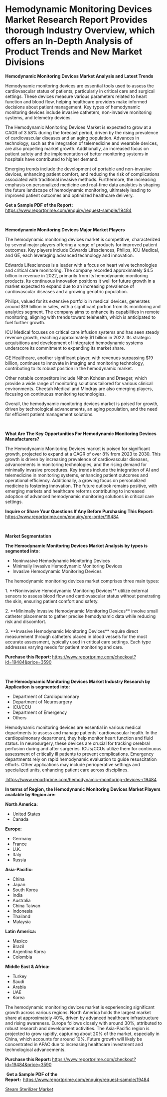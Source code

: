 <p><h1>Hemodynamic Monitoring Devices Market Research Report Provides thorough Industry Overview, which offers an In-Depth Analysis of Product Trends and New Market Divisions</h1></p><p><strong>Hemodynamic Monitoring Devices Market Analysis and Latest Trends</strong></p>
<p><p>Hemodynamic monitoring devices are essential tools used to assess the cardiovascular status of patients, particularly in critical care and surgical settings. These devices measure various parameters related to heart function and blood flow, helping healthcare providers make informed decisions about patient management. Key types of hemodynamic monitoring devices include invasive catheters, non-invasive monitoring systems, and telemetry devices. </p><p>The Hemodynamic Monitoring Devices Market is expected to grow at a CAGR of 3.58% during the forecast period, driven by the rising prevalence of cardiovascular diseases and an aging population. Advances in technology, such as the integration of telemedicine and wearable devices, are also propelling market growth. Additionally, an increased focus on patient safety and the implementation of better monitoring systems in hospitals have contributed to higher demand. </p><p>Emerging trends include the development of portable and non-invasive devices, enhancing patient comfort, and reducing the risk of complications associated with traditional invasive methods. Furthermore, the increasing emphasis on personalized medicine and real-time data analytics is shaping the future landscape of hemodynamic monitoring, ultimately leading to improved patient outcomes and optimized healthcare delivery.</p></p>
<p><strong>Get a Sample PDF of the Report:&nbsp;</strong> <a href="https://www.reportprime.com/enquiry/request-sample/19484?utm_campaign=2757&utm_medium=2&utm_source=Github&utm_content=ia&utm_term=19032025&utm_id=hemodynamic-monitoring-devices">https://www.reportprime.com/enquiry/request-sample/19484</a></p>
<p>&nbsp;</p>
<p><strong>Hemodynamic Monitoring Devices Major Market Players</strong></p>
<p><p>The hemodynamic monitoring devices market is competitive, characterized by several major players offering a range of products for improved patient outcomes. Key players include Edwards Lifesciences, Philips, ICU Medical, and GE, each leveraging advanced technology and innovation.</p><p>Edwards Lifesciences is a leader with a focus on heart valve technologies and critical care monitoring. The company recorded approximately $4.5 billion in revenue in 2022, primarily from its hemodynamic monitoring products. Its continuous innovation positions it well for future growth in a market expected to expand due to an increasing prevalence of cardiovascular diseases and a growing geriatric population.</p><p>Philips, valued for its extensive portfolio in medical devices, generates around $19 billion in sales, with a significant portion from its monitoring and analytics segment. The company aims to enhance its capabilities in remote monitoring, aligning with trends toward telehealth, which is anticipated to fuel further growth.</p><p>ICU Medical focuses on critical care infusion systems and has seen steady revenue growth, reaching approximately $1 billion in 2022. Its strategic acquisitions and development of integrated hemodynamic systems underscore its commitment to expanding its market share.</p><p>GE Healthcare, another significant player, with revenues surpassing $19 billion, continues to innovate in imaging and monitoring technology, contributing to its robust position in the hemodynamic market.</p><p>Other notable competitors include Nihon Kohden and Draeger, which provide a wide range of monitoring solutions tailored for various clinical environments. Cheetah Medical and Mindray are also emerging players, focusing on continuous monitoring technologies.</p><p>Overall, the hemodynamic monitoring devices market is poised for growth, driven by technological advancements, an aging population, and the need for efficient patient management solutions.</p></p>
<p>&nbsp;</p>
<p><strong>What Are The Key Opportunities For Hemodynamic Monitoring Devices Manufacturers?</strong></p>
<p><p>The Hemodynamic Monitoring Devices market is poised for significant growth, projected to expand at a CAGR of over 8% from 2023 to 2030. This growth is driven by increasing prevalence of cardiovascular diseases, advancements in monitoring technologies, and the rising demand for minimally invasive procedures. Key trends include the integration of AI and telemedicine in monitoring systems, enhancing patient outcomes and operational efficiency. Additionally, a growing focus on personalized medicine is fostering innovation. The future outlook remains positive, with emerging markets and healthcare reforms contributing to increased adoption of advanced hemodynamic monitoring solutions in critical care settings.</p></p>
<p><strong>Inquire or Share Your Questions If Any Before Purchasing This Report:</strong> <a href="https://www.reportprime.com/enquiry/pre-order/19484?utm_campaign=2757&utm_medium=2&utm_source=Github&utm_content=ia&utm_term=19032025&utm_id=hemodynamic-monitoring-devices">https://www.reportprime.com/enquiry/pre-order/19484</a></p>
<p>&nbsp;</p>
<p><strong>Market Segmentation</strong></p>
<p><strong>The Hemodynamic Monitoring Devices Market Analysis by types is segmented into:</strong></p>
<p><ul><li>Noninvasive Hemodynamic Monitoring Devices</li><li>Minimally Invasive Hemodynamic Monitoring Devices</li><li>Invasive Hemodynamic Monitoring Devices</li></ul></p>
<p><p>The hemodynamic monitoring devices market comprises three main types: </p><p>1. **Noninvasive Hemodynamic Monitoring Devices** utilize external sensors to assess blood flow and cardiovascular status without penetrating the skin, ensuring patient comfort and safety. </p><p>2. **Minimally Invasive Hemodynamic Monitoring Devices** involve small catheter placements to gather precise hemodynamic data while reducing risk and discomfort.</p><p>3. **Invasive Hemodynamic Monitoring Devices** require direct measurement through catheters placed in blood vessels for the most accurate assessment, typically used in critical care settings. Each type addresses varying needs for patient monitoring and care.</p></p>
<p><strong>Purchase this Report:&nbsp;</strong><a href="https://www.reportprime.com/checkout?id=19484&price=3590&utm_campaign=2757&utm_medium=2&utm_source=Github&utm_content=ia&utm_term=19032025&utm_id=hemodynamic-monitoring-devices">https://www.reportprime.com/checkout?id=19484&price=3590</a></p>
<p>&nbsp;</p>
<p><strong>The Hemodynamic Monitoring Devices Market Industry Research by Application is segmented into:</strong></p>
<p><ul><li>Department of Cardiopulmonary</li><li>Department of Neurosurgery</li><li>ICU/CCU</li><li>Department of Emergency</li><li>Others</li></ul></p>
<p><p>Hemodynamic monitoring devices are essential in various medical departments to assess and manage patients' cardiovascular health. In the cardiopulmonary department, they help monitor heart function and fluid status. In neurosurgery, these devices are crucial for tracking cerebral perfusion during and after surgeries. ICUs/CCUs utilize them for continuous assessment of critically ill patients to prevent complications. Emergency departments rely on rapid hemodynamic evaluation to guide resuscitation efforts. Other applications may include perioperative settings and specialized units, enhancing patient care across disciplines.</p></p>
<p><a href="https://www.reportprime.com/hemodynamic-monitoring-devices-r19484?utm_campaign=2757&utm_medium=2&utm_source=Github&utm_content=ia&utm_term=19032025&utm_id=hemodynamic-monitoring-devices">&nbsp;https://www.reportprime.com/hemodynamic-monitoring-devices-r19484</a></p>
<p><strong>In terms of Region, the Hemodynamic Monitoring Devices Market Players available by Region are:</strong></p>
<p>
    <p> <strong> North America: </strong>
        <ul>
            <li>United States</li>
            <li>Canada</li>
        </ul>
        </p> 
    <p> <strong> Europe: </strong>
        <ul>
            <li>Germany</li>
            <li>France</li>
            <li>U.K.</li>
            <li>Italy</li>
            <li>Russia</li>
        </ul>
        </p> 
    <p> <strong> Asia-Pacific: </strong>
        <ul>
            <li>China</li>
            <li>Japan</li>
            <li>South Korea</li>
            <li>India</li>
            <li>Australia</li>
            <li>China Taiwan</li>
            <li>Indonesia</li>
            <li>Thailand</li>
            <li>Malaysia</li>
        </ul>
        </p> 
    <p> <strong> Latin America: </strong>
        <ul>
            <li>Mexico</li>
            <li>Brazil</li>
            <li>Argentina Korea</li>
            <li>Colombia</li>
        </ul>
        </p> 
    <p> <strong> Middle East & Africa: </strong>
        <ul>
            <li>Turkey</li>
            <li>Saudi</li>
            <li>Arabia</li>
            <li>UAE</li>
            <li>Korea</li>
        </ul>
    </p>
    </p>
<p><p>The hemodynamic monitoring devices market is experiencing significant growth across various regions. North America holds the largest market share at approximately 40%, driven by advanced healthcare infrastructure and rising awareness. Europe follows closely with around 30%, attributed to robust research and development activities. The Asia-Pacific region is projected to grow rapidly, capturing about 20% of the market, especially in China, which accounts for around 10%. Future growth will likely be concentrated in APAC due to increasing healthcare investment and technological advancements.</p></p>
<p><strong>Purchase this Report: </strong><a href="https://www.reportprime.com/checkout?id=19484&price=3590&utm_campaign=2757&utm_medium=2&utm_source=Github&utm_content=ia&utm_term=19032025&utm_id=hemodynamic-monitoring-devices">https://www.reportprime.com/checkout?id=19484&price=3590</a></p>
<p>&nbsp;<strong>Get a Sample PDF of the Report:&nbsp;&nbsp;</strong><a href="https://www.reportprime.com/enquiry/request-sample/19484?utm_campaign=2757&utm_medium=2&utm_source=Github&utm_content=ia&utm_term=19032025&utm_id=hemodynamic-monitoring-devices">https://www.reportprime.com/enquiry/request-sample/19484</a></p>
<p><strong></strong></p>
<p><p><a href="https://github.com/welfmimon/Market-Research-Report-List-1/blob/main/steam-sterilizer-market.md?utm_campaign=2757&utm_medium=2&utm_source=Github&utm_content=ia&utm_term=19032025&utm_id=hemodynamic-monitoring-devices">Steam Sterilizer Market</a></p></p>